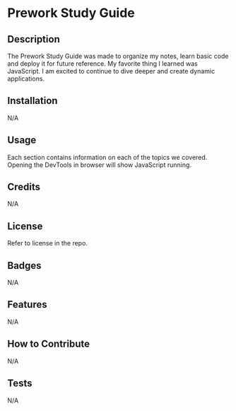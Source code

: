 # Prework Study Guide

## Description

The Prework Study Guide was made to organize my notes, learn basic code and deploy it for future reference. My favorite thing I learned was JavaScript. I am excited to continue to dive deeper and create dynamic applications.

## Installation

N/A

## Usage

Each section contains information on each of the topics we covered. Opening the DevTools in browser will show JavaScript running.

## Credits

N/A

## License

Refer to license in the repo.

## Badges

N/A

## Features

N/A

## How to Contribute

N/A

## Tests

N/A